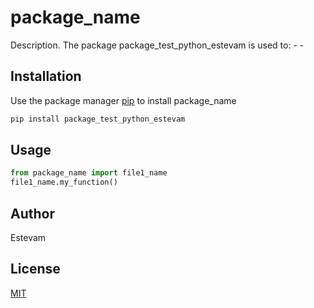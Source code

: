# package_name

Description. 
The package package_test_python_estevam is used to:
	- 
	-

## Installation

Use the package manager [pip](https://pip.pypa.io/en/stable/) to install package_name

```bash
pip install package_test_python_estevam
```

## Usage

```python
from package_name import file1_name
file1_name.my_function()
```

## Author
Estevam

## License
[MIT](https://choosealicense.com/licenses/mit/)